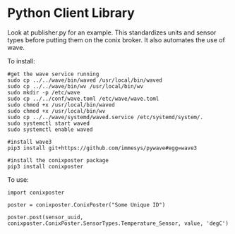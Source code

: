 Python Client Library
=====================

Look at publisher.py for an example. This standardizes units and sensor types
before putting them on the conix broker. It also automates the use of wave.

To install:
```
#get the wave service running
sudo cp ../../wave/bin/waved /usr/local/bin/waved
sudo cp ../../wave/bin/wv /usr/local/bin/wv
sudo mkdir -p /etc/wave
sudo cp ../../conf/wave.toml /etc/wave/wave.toml
sudo chmod +x /usr/local/bin/waved
sudo chmod +x /usr/local/bin/wv
sudo cp ../../wave/systemd/waved.service /etc/systemd/system/.
sudo systemctl start waved
sudo systemctl enable waved

#install wave3
pip3 install git+https://github.com/immesys/pywave#egg=wave3

#install the conixposter package
pip3 install conixposter
```

To use:
```
import conixposter

poster = conixposter.ConixPoster("Some Unique ID")

poster.post(sensor_uuid, conixposter.ConixPoster.SensorTypes.Temperature_Sensor, value, 'degC')
```
